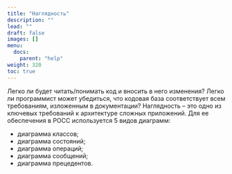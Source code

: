 ```yaml
---
title: "Наглядность"
description: ""
lead: ""
draft: false
images: []
menu:
  docs:
    parent: "help"
weight: 320
toc: true
---
```


Легко ли будет читать/понимать код и вносить в него изменения? Легко ли программист может убедиться, что кодовая база соответствует всем требованиям, изложенным в документации? Наглядность – это одно из ключевых требований к архитектуре сложных приложений. Для ее обеспечения в РОСС используется 5 видов диаграмм:

- диаграмма классов;
- диаграмма состояний;
- диаграмма операций;
- диаграмма сообщений;
- диаграмма прецедентов.
